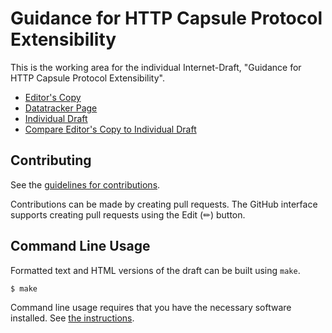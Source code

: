 # Guidance for HTTP Capsule Protocol Extensibility

This is the working area for the individual Internet-Draft, "Guidance for HTTP Capsule Protocol Extensibility".

* [Editor's Copy](https://LPardue.github.io/draft-pardue-capsule-ext-guidance/#go.draft-pardue-capsule-ext-guidance.html)
* [Datatracker Page](https://datatracker.ietf.org/doc/draft-pardue-capsule-ext-guidance)
* [Individual Draft](https://datatracker.ietf.org/doc/html/draft-pardue-capsule-ext-guidance)
* [Compare Editor's Copy to Individual Draft](https://LPardue.github.io/draft-pardue-capsule-ext-guidance/#go.draft-pardue-capsule-ext-guidance.diff)


## Contributing

See the
[guidelines for contributions](https://github.com/LPardue/draft-pardue-capsule-ext-guidance/blob/main/CONTRIBUTING.md).

Contributions can be made by creating pull requests.
The GitHub interface supports creating pull requests using the Edit (✏) button.


## Command Line Usage

Formatted text and HTML versions of the draft can be built using `make`.

```sh
$ make
```

Command line usage requires that you have the necessary software installed.  See
[the instructions](https://github.com/martinthomson/i-d-template/blob/main/doc/SETUP.md).

